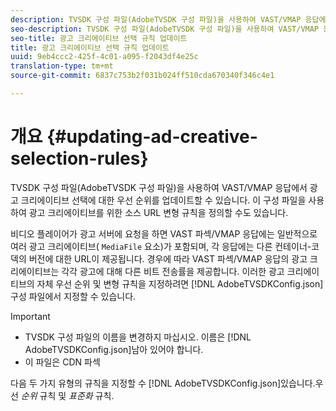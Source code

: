 ```yaml
---
description: TVSDK 구성 파일(AdobeTVSDK 구성 파일)을 사용하여 VAST/VMAP 응답에서 광고 크리에이티브 선택에 대한 우선 순위를 업데이트할 수 있습니다. 이 구성 파일을 사용하여 광고 크리에이티브를 위한 소스 URL 변형 규칙을 정의할 수도 있습니다.
seo-description: TVSDK 구성 파일(AdobeTVSDK 구성 파일)을 사용하여 VAST/VMAP 응답에서 광고 크리에이티브 선택에 대한 우선 순위를 업데이트할 수 있습니다. 이 구성 파일을 사용하여 광고 크리에이티브를 위한 소스 URL 변형 규칙을 정의할 수도 있습니다.
seo-title: 광고 크리에이티브 선택 규칙 업데이트
title: 광고 크리에이티브 선택 규칙 업데이트
uuid: 9eb4ccc2-425f-4c01-a095-f2043df4e25c
translation-type: tm+mt
source-git-commit: 6837c753b2f031b024ff510cda670340f346c4e1

---
```



# 개요 {#updating-ad-creative-selection-rules}

TVSDK 구성 파일(AdobeTVSDK 구성 파일)을 사용하여 VAST/VMAP 응답에서 광고 크리에이티브 선택에 대한 우선 순위를 업데이트할 수 있습니다. 이 구성 파일을 사용하여 광고 크리에이티브를 위한 소스 URL 변형 규칙을 정의할 수도 있습니다.

비디오 플레이어가 광고 서버에 요청을 하면 VAST 파섹/VMAP 응답에는 일반적으로 여러 광고 크리에이티브( `MediaFile` 요소)가 포함되며, 각 응답에는 다른 컨테이너-코덱의 버전에 대한 URL이 제공됩니다. 경우에 따라 VAST 파섹/VMAP 응답의 광고 크리에이티브는 각각 광고에 대해 다른 비트 전송률을 제공합니다. 이러한 광고 크리에이티브의 자체 우선 순위 및 변형 규칙을 지정하려면 [!DNL AdobeTVSDKConfig.json] 구성 파일에서 지정할 수 있습니다.

>[!IMPORTANT]
>
>* TVSDK 구성 파일의 이름을 변경하지 마십시오. 이름은 [!DNL AdobeTVSDKConfig.json]남아 있어야 합니다.
>* 이 파일은 CDN 파섹
>



다음 두 가지 유형의 규칙을 지정할 수 [!DNL AdobeTVSDKConfig.json]있습니다.우선 *순위* 규칙 및 *표준화* 규칙.
